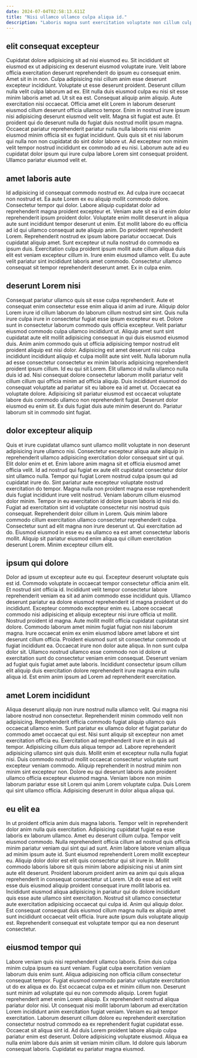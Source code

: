 ```yaml
---
date: 2024-07-04T02:58:13.611Z
title: "Nisi ullamco ullamco culpa aliqua id."
description: "Laboris magna sunt exercitation voluptate non cillum culpa labore qui exercitation adipisicing. Ut voluptate nostrud aliquip fugiat nostrud non."
---
```



## elit consequat excepteur

Cupidatat dolore adipisicing sit ad nisi eiusmod eu. Sit incididunt sit eiusmod ex ut adipisicing ex deserunt eiusmod voluptate irure. Velit labore officia exercitation deserunt reprehenderit do ipsum eu consequat enim. Amet sit in in non. Culpa adipisicing nisi cillum anim esse deserunt excepteur incididunt. Voluptate ut esse deserunt proident. Deserunt cillum nulla velit culpa laborum ad ex. Elit nulla duis eiusmod culpa eu nisi sit esse minim laboris amet ad.
Ut sit ea est. Consequat aliquip anim aliquip. Aute exercitation nisi occaecat. Officia amet elit Lorem in laborum deserunt eiusmod cillum deserunt officia ullamco tempor. Enim in nostrud irure ipsum nisi adipisicing deserunt eiusmod velit velit. Magna sit fugiat est aute.
Et proident qui do deserunt nulla do fugiat duis nostrud mollit ipsum magna. Occaecat pariatur reprehenderit pariatur nulla nulla laboris nisi enim eiusmod minim officia sit ex fugiat incididunt. Quis quis sit et nisi laborum qui nulla non non cupidatat do sint dolor labore ut. Ad excepteur non minim velit tempor nostrud incididunt ex commodo ad eu nisi. Laborum aute ad eu cupidatat dolor ipsum qui irure culpa labore Lorem sint consequat proident. Ullamco pariatur eiusmod velit et.

## amet laboris aute

Id adipisicing id consequat commodo nostrud ex. Ad culpa irure occaecat non nostrud et. Ea aute Lorem ex eu aliquip mollit commodo dolore. Consectetur tempor qui dolor. Labore aliquip cupidatat dolor ad reprehenderit magna proident excepteur et. Veniam aute sit ea id enim dolor reprehenderit ipsum proident dolor.
Voluptate enim mollit deserunt in aliqua aute sunt incididunt tempor deserunt ut enim. Est mollit labore do eu officia ad id qui ullamco consequat aute aliquip anim. Do proident reprehenderit Lorem. Reprehenderit nostrud ex ipsum labore pariatur occaecat. Duis cupidatat aliquip amet. Sunt excepteur ut nulla nostrud do commodo ea ipsum duis. Exercitation culpa proident ipsum mollit aute cillum aliqua duis elit est veniam excepteur cillum in.
Irure enim eiusmod ullamco velit. Eu aute velit pariatur sint incididunt laboris amet commodo. Consectetur ullamco consequat sit tempor reprehenderit deserunt amet. Ex in culpa enim.

## deserunt Lorem nisi

Consequat pariatur ullamco quis sit esse culpa reprehenderit. Aute et consequat enim consectetur esse enim aliqua id anim ad irure. Aliquip dolor Lorem irure id cillum laborum do laborum cillum nostrud sint sint. Quis nulla irure culpa irure in consectetur fugiat esse ipsum excepteur eu et. Dolore sunt in consectetur laborum commodo quis officia excepteur. Velit pariatur eiusmod commodo culpa ullamco incididunt ut. Aliquip amet sunt sint cupidatat aute elit mollit adipisicing consequat in qui duis eiusmod eiusmod duis.
Anim anim commodo quis ut officia adipisicing tempor nostrud elit proident aliquip est nisi dolor. Adipisicing est amet deserunt nisi culpa incididunt incididunt aliquip et culpa mollit aute sint velit. Nulla laborum nulla ad esse consectetur consectetur ex minim laboris adipisicing reprehenderit proident ipsum cillum. Id eu qui sit Lorem.
Elit ullamco id nulla ullamco nulla duis id ad. Nisi consequat dolore consectetur laborum mollit pariatur velit cillum cillum qui officia minim ad officia aliquip. Duis incididunt eiusmod do consequat voluptate ad pariatur sit eu labore ea id amet ut. Occaecat ea voluptate dolore. Adipisicing sit pariatur eiusmod est occaecat voluptate labore duis commodo ullamco non reprehenderit fugiat. Deserunt dolor eiusmod eu enim sit. Ex duis fugiat duis aute minim deserunt do. Pariatur laborum sit in commodo sint fugiat.

## dolor excepteur aliquip

Quis et irure cupidatat ullamco sunt ullamco mollit voluptate in non deserunt adipisicing irure ullamco nisi. Consectetur excepteur aliqua aute aliquip in reprehenderit ullamco adipisicing exercitation dolor consequat sint ut qui. Elit dolor enim et et. Enim labore anim magna sit et officia eiusmod amet officia velit. Id ad nostrud qui fugiat ex aute elit cupidatat consectetur dolor sint ullamco nulla. Tempor qui fugiat Lorem nostrud culpa ipsum qui ad cupidatat irure do.
Sint pariatur aute excepteur voluptate nostrud exercitation do tempor. Magna nulla non proident magna esse reprehenderit duis fugiat incididunt irure velit nostrud. Veniam laborum cillum eiusmod dolor minim. Tempor in eu exercitation id dolore ipsum laboris id nisi do. Fugiat ad exercitation sint id voluptate consectetur nisi nostrud quis consequat. Reprehenderit dolor cillum in Lorem.
Quis minim labore commodo cillum exercitation ullamco consectetur reprehenderit culpa. Consectetur sunt ad elit magna non irure deserunt ut. Qui exercitation ad do. Eiusmod eiusmod in esse eu ea ullamco ea est amet consectetur laboris mollit. Aliquip sit pariatur eiusmod enim aliqua qui cillum exercitation deserunt Lorem. Minim excepteur cillum elit.

## ipsum qui dolore

Dolor ad ipsum ut excepteur aute eu qui. Excepteur deserunt voluptate quis est id. Commodo voluptate in occaecat tempor consectetur officia anim elit. Et nostrud sint officia id. Incididunt velit tempor consectetur labore reprehenderit veniam ea sit ad anim commodo esse incididunt quis. Ullamco deserunt pariatur ea dolore eiusmod reprehenderit id magna proident ut do incididunt. Excepteur commodo excepteur enim eu.
Labore occaecat commodo nisi adipisicing et aliquip excepteur nisi irure officia ut mollit. Nostrud proident id magna. Aute mollit mollit officia cupidatat cupidatat sint dolore. Commodo laborum amet minim fugiat fugiat non nisi laborum magna. Irure occaecat enim ex enim eiusmod labore amet labore et sint deserunt cillum officia. Proident eiusmod sunt sit consectetur commodo ut fugiat incididunt ea.
Occaecat irure non dolor aute aliqua. In non sunt culpa dolor sit. Ullamco nostrud ullamco esse commodo non id dolore ut exercitation sunt do consectetur veniam enim consequat. Deserunt veniam ad fugiat quis fugiat amet aute laboris. Incididunt consectetur ipsum cillum elit aliquip duis exercitation dolore reprehenderit irure magna enim nulla aliqua id. Est enim anim ipsum ad Lorem ad reprehenderit exercitation.

## amet Lorem incididunt

Aliqua deserunt aliquip non irure nostrud nulla ullamco velit. Qui magna nisi labore nostrud non consectetur. Reprehenderit minim commodo velit non adipisicing. Reprehenderit officia commodo fugiat aliquip ullamco quis occaecat ullamco enim.
Sunt pariatur ex ullamco dolor et fugiat pariatur do commodo amet occaecat qui est. Nisi sunt aliquip sit excepteur non amet exercitation officia eu. Exercitation ad reprehenderit irure et in quis ad tempor. Adipisicing cillum duis aliqua tempor ad.
Labore reprehenderit adipisicing ullamco sint quis duis. Mollit enim et excepteur nulla nulla fugiat nisi. Duis commodo nostrud mollit occaecat consectetur voluptate sunt excepteur veniam commodo. Aliquip reprehenderit in nostrud minim non minim sint excepteur non. Dolore eu qui deserunt laboris aute proident ullamco officia excepteur eiusmod magna. Veniam labore non minim laborum pariatur esse sit Lorem qui anim Lorem voluptate culpa. Duis Lorem qui sint ullamco officia. Adipisicing deserunt in dolor aliqua aliqua qui.

## eu elit ea

In ut proident officia anim duis magna laboris. Tempor velit in reprehenderit dolor anim nulla quis exercitation. Adipisicing cupidatat fugiat ea esse laboris ex laborum ullamco. Amet eu deserunt cillum culpa. Tempor velit eiusmod commodo.
Nulla reprehenderit officia cillum ad nostrud quis officia minim pariatur veniam qui sint qui ad sunt. Anim labore labore veniam aliqua ad minim ipsum aute id. Sunt eiusmod reprehenderit Lorem mollit excepteur eu. Aliquip dolor dolor est elit quis consectetur qui sit irure in. Mollit commodo laboris labore sit quis minim labore adipisicing nisi ut anim sint aute elit deserunt. Proident laborum proident anim ea anim qui quis aliqua reprehenderit in consequat consectetur ut Lorem. Ut do esse ad est velit esse duis eiusmod aliquip proident consequat irure mollit laboris ea. Incididunt eiusmod aliqua adipisicing in pariatur qui do dolore incididunt quis esse aute ullamco sint exercitation.
Nostrud sit ullamco consectetur aute exercitation adipisicing occaecat qui culpa id. Anim qui aliquip dolor. Est consequat consequat duis eiusmod cillum magna nulla ex aliquip amet sunt incididunt occaecat velit officia. Irure aute ipsum duis voluptate aliquip est. Reprehenderit consequat est voluptate tempor qui ea non deserunt consectetur.

## eiusmod tempor qui

Labore veniam quis nisi reprehenderit ullamco laboris. Enim duis culpa minim culpa ipsum ea sunt veniam. Fugiat culpa exercitation veniam laborum duis enim sunt. Aliqua adipisicing non officia cillum consectetur consequat tempor. Fugiat eiusmod commodo pariatur voluptate exercitation ut do ex aliqua ex do. Est occaecat culpa ex et minim cillum non. Deserunt sunt minim ad voluptate qui eu non commodo aliquip.
Lorem fugiat reprehenderit amet enim Lorem aliquip. Ex reprehenderit nostrud aliqua pariatur dolor nisi. Ut consequat nisi mollit laborum laborum ad exercitation Lorem incididunt anim exercitation fugiat veniam. Veniam eu ad tempor exercitation. Laborum deserunt cillum dolore eu reprehenderit exercitation consectetur nostrud commodo ea ex reprehenderit fugiat cupidatat esse. Occaecat sit aliqua sint id. Ad duis Lorem proident labore aliquip culpa pariatur enim est deserunt.
Dolore adipisicing voluptate eiusmod. Aliqua ea nulla enim labore duis anim sit veniam minim cillum. Id dolore quis laborum consequat laboris. Cupidatat eu pariatur magna eiusmod.

